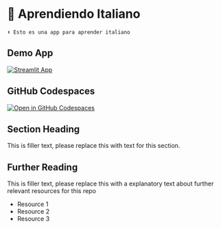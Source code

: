 # 🍕 Aprendiendo Italiano 
```
⬆️ Esto es una app para aprender italiano
```


## Demo App

[![Streamlit App](https://static.streamlit.io/badges/streamlit_badge_black_white.svg)](https://PruebaItaliano.streamlit.app/)

## GitHub Codespaces

[![Open in GitHub Codespaces](https://github.com/codespaces/badge.svg)](https://codespaces.new/streamlit/app-starter-kit?quickstart=1)

## Section Heading

This is filler text, please replace this with text for this section.

## Further Reading

This is filler text, please replace this with a explanatory text about further relevant resources for this repo
- Resource 1
- Resource 2
- Resource 3
